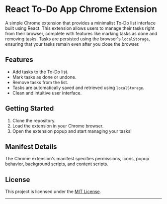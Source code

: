 # React To-Do App Chrome Extension

A simple Chrome extension that provides a minimalist To-Do list interface built using React. This extension allows users to manage their tasks right from their browser, complete with features like marking tasks as done and removing tasks. Tasks are persisted using the browser's `localStorage`, ensuring that your tasks remain even after you close the browser.

## Features

- Add tasks to the To-Do list.
- Mark tasks as done or undone.
- Remove tasks from the list.
- Tasks are automatically saved and retrieved using `localStorage`.
- Clean and intuitive user interface.

## Getting Started

1. Clone the repository.
2. Load the extension in your Chrome browser.
3. Open the extension popup and start managing your tasks!

## Manifest Details

The Chrome extension's manifest specifies permissions, icons, popup behavior, background scripts, and content scripts.

## License

This project is licensed under the [MIT License](LICENSE).

---
